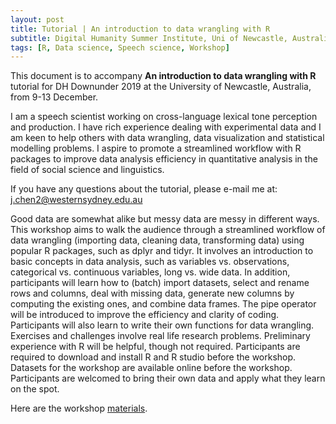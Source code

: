 ```yaml
---
layout: post
title: Tutorial | An introduction to data wrangling with R
subtitle: Digital Humanity Summer Institute, Uni of Newcastle, Australia
tags: [R, Data science, Speech science, Workshop]
---
```

This document is to accompany  **An introduction to data wrangling with R**  tutorial for DH Downunder 2019 at the University of Newcastle, Australia, from 9-13 December.

I am a speech scientist working on cross-language lexical tone perception and production. I have rich experience dealing with experimental data and I am keen to help others with data wrangling, data visualization and statistical modelling problems. I aspire to promote a streamlined workflow with R packages to improve data analysis efficiency in quantitative analysis in the field of social science and linguistics.

If you have any questions about the tutorial, please e-mail me at:  [j.chen2@westernsydney.edu.au](mailto:j.chen2@westernsydney.edu.au)

Good data are somewhat alike but messy data are messy in different ways. This workshop aims to walk the audience through a streamlined workflow of data wrangling (importing data, cleaning data, transforming data) using popular R packages, such as dplyr and tidyr. It involves an introduction to basic concepts in data analysis, such as variables vs. observations, categorical vs. continuous variables, long vs. wide data. In addition, participants will learn how to (batch) import datasets, select and rename rows and columns, deal with missing data, generate new columns by computing the existing ones, and combine data frames. The pipe operator will be introduced to improve the efficiency and clarity of coding. Participants will also learn to write their own functions for data wrangling. Exercises and challenges involve real life research problems. Preliminary experience with R will be helpful, though not required. Participants are required to download and install R and R studio before the workshop. Datasets for the workshop are available online before the workshop. Participants are welcomed to bring their own data and apply what they learn on the spot.

Here are the workshop [materials](https://juqiangj.github.io/DH_Data_wrangling/index.html).


